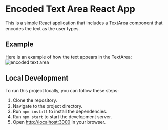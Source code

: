 # Encoded Text Area React App

This is a simple React application that includes a TextArea component that encodes the text as the user types.

## Example

Here is an example of how the text appears in the TextArea:
![encoded text area](https://github.com/Venera00/react-midterm-project/assets/88454006/3aaa08f3-9e44-4709-904b-b07936bee6e4)


## Local Development

To run this project locally, you can follow these steps:

1. Clone the repository.
2. Navigate to the project directory.
3. Run `npm install` to install the dependencies.
4. Run `npm start` to start the development server.
5. Open [http://localhost:3000](http://localhost:3000) in your browser.



